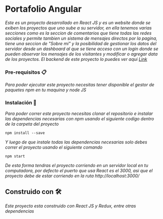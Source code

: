# Portafolio Angular

_Este es un proyecto desarrollado en React JS y es un website donde se exiben los proyectos que uno sube a su servidor, en ella tenemos varias secciones como es la seccion de comentarios que tiene todas las redes sociales y permite tambien un sistema de mensajes directos por la pagina, tiene una seccion de "Sobre mi" y la posibilidad de gestionar los datos del servidor desde un dashboard al que se tiene acceso con un login donde se pueden observar los mensajes de los visitantes y modificar o agregar data de los proyectos. El backend de este proyecto lo puedes ver aqui [Link](https://github.com/Franklingp/portafolioBackend)_

### Pre-requisitos 📋

_Para poder ejecutar este proyecto necesitas tener disponible el gestor de paquetes npm en tu maquina y node JS_

### Instalación 🔧

_Para poder correr este proyecto necesitas clonar el repositorio e instalar las dependencias necesarias con npm usando el siguiente codigo dentro de la carpeta del proyecto_

```
npm install --save
```

_Y luego de que instale todas las dependencias necesarias solo debes correr el proyecto usando el siguiente comando_

```
npm start
```

_De esta forma tendras el proyecto corriendo en un servidor local en tu computadora, por defecto el puerto que usa React es el 3000, asi que el proyecto debe de estar corriendo en la ruta http://localhost:3000/_

## Construido con 🛠️

_Este proyecto esta construido con React JS y Redux, entre otras dependencias_
